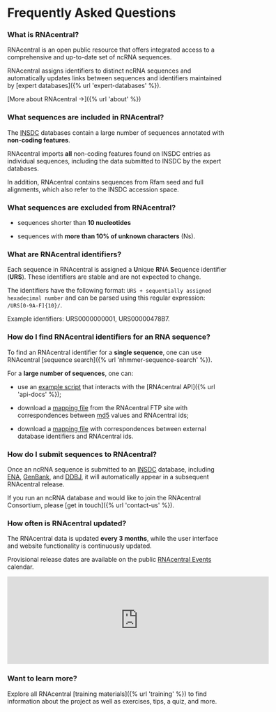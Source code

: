 
# <i class="pe-7s-info pe-va"></i> Frequently Asked Questions

### What is RNAcentral? <a style="cursor: pointer" id="what-is-rnacentral" ng-click="scrollTo('what-is-rnacentral')" name="what-is-rnacentral" class="text-muted smaller"><i class="fa fa-link"></i></a>

RNAcentral is an open public resource that offers integrated access
to a comprehensive and up-to-date set of ncRNA sequences.

RNAcentral assigns identifiers to distinct ncRNA sequences
and automatically updates links between sequences and identifiers
maintained by [expert databases]({% url 'expert-databases' %}).

[More about RNAcentral &rarr;]({% url 'about' %})

### What sequences are included in RNAcentral? <a style="cursor: pointer" id="included-sequences" ng-click="scrollTo('included-sequences')" name="included-sequences" class="text-muted smaller"><i class="fa fa-link"></i></a>

The [INSDC](http://www.insdc.org/) databases contain a large number of sequences
annotated with **non-coding features**.

RNAcentral imports **all** non-coding features found on INSDC entries
as individual sequences, including the data submitted to INSDC by the expert databases.

In addition, RNAcentral contains sequences from Rfam seed and full alignments,
which also refer to the INSDC accession space.

### What sequences are excluded from RNAcentral? <a style="cursor: pointer" id="excluded-sequences" ng-click="scrollTo('excluded-sequences')" name="excluded-sequences" class="text-muted smaller"><i class="fa fa-link"></i></a>

* sequences shorter than **10 nucleotides**

* sequences with **more than 10% of unknown characters** (Ns).

### What are RNAcentral identifiers? <a style="cursor: pointer" id="rnacentral-identifiers" ng-click="scrollTo('rnacentral-identifiers')" name="rnacentral-identifiers" class="text-muted smaller"><i class="fa fa-link"></i></a>

Each sequence in RNAcentral is assigned a **U**nique **R**NA **S**equence identifier (**URS**).
These identifiers are stable and are not expected to change.

The identifiers have the following format: `URS + sequentially assigned hexadecimal number`
and can be parsed using this regular expression: `/URS[0-9A-F]{10}/`.

Example identifiers: URS0000000001, URS00000478B7.

### How do I find RNAcentral identifiers for an RNA sequence? <a style="cursor: pointer" id="how-to-find-rnacentral-id" ng-click="scrollTo('how-to-find-rnacentral-id')" name="how-to-find-rnacentral-id" class="text-muted smaller"><i class="fa fa-link"></i></a>

To find an RNAcentral identifier for a **single sequence**, one can use RNAcentral
[sequence search]({% url 'nhmmer-sequence-search' %}).

For a **large number of sequences**, one can:

* use an [example script](http://gist.github.com/AntonPetrov/177cef0a3b4799f01536) that interacts with the [RNAcentral API]({% url 'api-docs' %});

* download a [mapping file](ftp://ftp.ebi.ac.uk/pub/databases/RNAcentral/current_release/md5/)
from the RNAcentral FTP site with correspondences
between [md5](http://en.wikipedia.org/wiki/MD5) values and RNAcentral ids;

* download a [mapping file](ftp://ftp.ebi.ac.uk/pub/databases/RNAcentral/current_release/id_mapping/)
with correspondences between external database identifiers and RNAcentral ids.

### How do I submit sequences to RNAcentral? <a style="cursor: pointer" id="how-to-submit" ng-click="scrollTo('how-to-submit')" name="how-to-submit" class="text-muted smaller"><i class="fa fa-link"></i></a>

Once an ncRNA sequence is submitted to an [INSDC](http://www.insdc.org/) database,
including [ENA](http://www.ebi.ac.uk/ena), [GenBank](http://www.ncbi.nlm.nih.gov/Genbank/index.html),
and [DDBJ](http://www.ddbj.nig.ac.jp/), it will automatically
appear in a subsequent RNAcentral release.

If you run an ncRNA database and would like to join the RNAcentral Consortium,
please [get in touch]({% url 'contact-us' %}).

### How often is RNAcentral updated? <a style="cursor: pointer" id="release-schedule" ng-click="scrollTo('release-schedule')" name="release-schedule" class="text-muted smaller"><i class="fa fa-link"></i></a>

The RNAcentral data is updated **every 3 months**, while the user interface
and website functionality is continuously updated.

Provisional release dates are available on the public [RNAcentral Events](https://www.google.com/calendar/embed?src=rnacentral%40gmail.com&ctz=Europe/London) calendar.

<iframe src="https://www.google.com/calendar/embed?title=RNAcentral%20Events&amp;showPrint=0&amp;showTz=0&amp;mode=AGENDA&amp;height=300&amp;wkst=2&amp;bgcolor=%23FFFFFF&amp;src=rnacentral%40gmail.com&amp;color=%230F4B38&amp;ctz=Europe%2FLondon" width="600" height="200" frameborder="0" scrolling="no"></iframe>

### Want to learn more? <a style="cursor: pointer" id="train-online" ng-click="scrollTo('train-online')" name="train-online" class="text-muted smaller"><i class="fa fa-link"></i></a>

Explore all RNAcentral [training materials]({% url 'training' %}) to find information about the project as well as exercises, tips, a quiz, and more.
